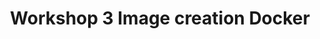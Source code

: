 ---
menu:
  sidebar:
    identifier: taller3_docker_imagenes
    name: Workshop 3 Image creation Docker
    parent: docker
    weight: 0
title: Workshop 3 Image creation Docker
---